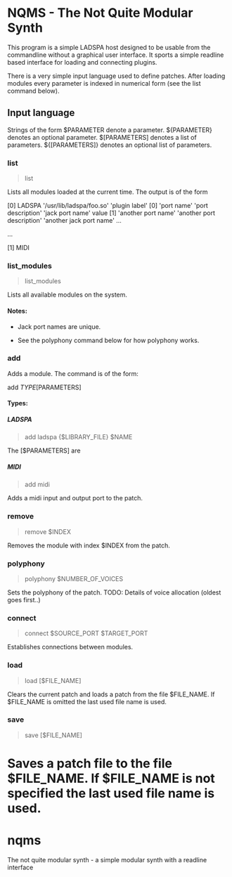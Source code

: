 # NQMS - The Not Quite Modular Synth

This program is a simple LADSPA host designed to be usable from the commandline without a graphical user interface. It sports a simple readline based interface for loading and connecting plugins. 

There is a very simple input language used to define patches. After loading modules every parameter is indexed in numerical form (see the list command below).

## Input language

Strings of the form $PARAMETER  denote a parameter. ${PARAMETER} denotes an optional parameter. $[PARAMETERS] denotes a list of parameters. ${[PARAMETERS]} denotes an optional list of parameters. 

### list

> list

Lists all modules loaded at the current time. The output is of the form

[0] LADSPA '/usr/lib/ladspa/foo.so' 'plugin label'
	[0] 'port name' 'port description' 'jack port name' value
	[1] 'another port name' 'another port description' 'another jack port name'
	...

...


[1] MIDI 

### list_modules

> list_modules

Lists all available modules on the system.

#### Notes:

* Jack port names are unique.

* See the polyphony command below for how polyphony works.

### add

Adds a module. The command is of the form:

add $TYPE [$PARAMETERS]

#### Types:

##### LADSPA

> add ladspa {$LIBRARY_FILE} $NAME

The [$PARAMETERS] are 



##### MIDI

> add midi

Adds a midi input and output port to the patch. 

### remove

> remove $INDEX

Removes the module with index $INDEX from the patch.

### polyphony 

> polyphony $NUMBER_OF_VOICES

Sets the polyphony of the patch. TODO: Details of voice allocation (oldest goes first..)

### connect

> connect $SOURCE_PORT $TARGET_PORT

Establishes connections between modules.

### load

> load [$FILE_NAME]

Clears the current patch and loads a patch from the file $FILE_NAME. If $FILE_NAME is omitted the last used file name is used.

### save

> save [$FILE_NAME]

Saves a patch file to the file $FILE_NAME. If $FILE_NAME is not specified the last used file name is used.
=======
nqms
====

The not quite modular synth - a simple modular synth with a readline interface
